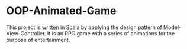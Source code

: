 # OOP-Animated-Game
This project is written in Scala by applying the design pattern of Model-View-Controller. It is an RPG game with a series of animations for the purpose of entertainment.
